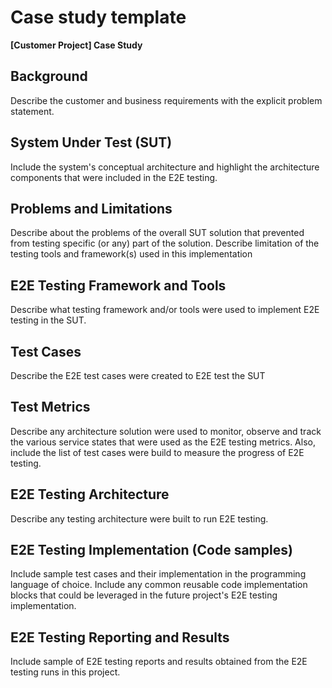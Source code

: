 # Case study template

**[Customer Project] Case Study**

## Background

Describe the customer and business requirements with the explicit problem statement.

## System Under Test (SUT)

Include the system's conceptual architecture and highlight the architecture components that were included in the E2E testing.

## Problems and Limitations

Describe about the problems of the overall SUT solution that prevented from testing specific (or any) part of the solution.
Describe limitation of the testing tools and framework(s) used in this implementation

## E2E Testing Framework and Tools

Describe what testing framework and/or tools were used to implement E2E testing in the SUT.

## Test Cases

Describe the E2E test cases were created to E2E test the SUT

## Test Metrics

Describe any architecture solution were used to monitor, observe and track the various service states that were used as the E2E testing metrics. Also, include the list of test cases were build to measure the progress of E2E testing.

## E2E Testing Architecture

Describe any testing architecture were built to run E2E testing.

## E2E Testing Implementation (Code samples)

Include sample test cases and their implementation in the programming language of choice.
Include any common reusable code implementation blocks that could be leveraged in the future project's E2E testing implementation.

## E2E Testing Reporting and Results

Include sample of E2E testing reports and results obtained from the E2E testing runs in this project.
